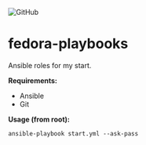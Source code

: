 ![GitHub](https://img.shields.io/github/license/laspavel/start) 

# fedora-playbooks

Ansible roles for my start.

**Requirements:**
* Ansible
* Git

**Usage (from root):**
```
ansible-playbook start.yml --ask-pass
```
